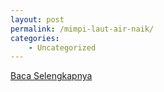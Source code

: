 ```yaml
---
layout: post
permalink: /mimpi-laut-air-naik/
categories:
    - Uncategorized
---
```


[Baca Selengkapnya](/02)